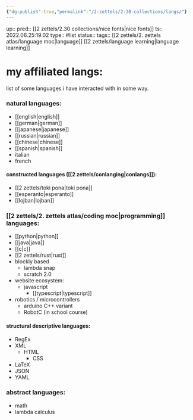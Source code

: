 ```yaml
---
{"dg-publish":true,"permalink":"/2-zettels/2-30-collections/langs/"}
---
```


up:: 
pred:: [[2 zettels/2.30 collections/nice fonts\|nice fonts]]
ts:: 2022.06.25:19.02
type:: #list
status:: 
tags:: [[2 zettels/2. zettels atlas/language moc\|language]] [[2 zettels/language learning\|language learning]]

# my affiliated langs:
list of some languages i have interacted with in some way.

### natural languages:
- [[english\|english]]
- [[german\|german]]
- [[japanese\|japanese]]
- [[russian\|russian]]
- [[chinese\|chinese]]
- [[spanish\|spanish]]
- italian
- french
#### constructed languages ([[2 zettels/conlanging\|conlangs]]):
- [[2 zettels/toki pona\|toki pona]]
- [[esperanto\|esperanto]]
- [[lojban\|lojban]]
### [[2 zettels/2. zettels atlas/coding moc\|programming]] languages:
- [[python\|python]]
- [[java\|java]]
- [[c\|c]]
- [[2 zettels/rust\|rust]]
- blockly based
	- lambda snap
	- scratch 2.0
- website ecosystem:
	- javascript
		- [[typescript\|typescript]]
- robotics / microcontrollers
	- arduino C++ variant
	- RobotC (in school course)
#### structural descriptive languages:
- RegEx
- XML
	- HTML
		- CSS
- LaTeX
- JSON
- YAML
### abstract languages:
- math
- lambda calculus


